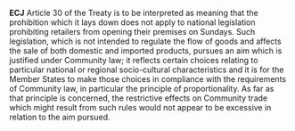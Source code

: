 **ECJ** Article 30 of the Treaty is to be interpreted as meaning that the prohibition which it lays down does not apply to national legislation prohibiting retailers from opening their premises on Sundays. Such legislation, which is not intended to regulate the flow of goods and affects the sale of both domestic and imported products, pursues an aim which is justified under Community law; it reflects certain choices relating to particular national or regional socio-cultural characteristics and it is for the Member States to make those choices in compliance with the requirements of Community law, in particular the principle of proportionality. As far as that principle is concerned, the restrictive effects on Community trade which might result from such rules would not appear to be excessive in relation to the aim pursued.